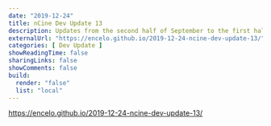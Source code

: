 ```yaml
---
date: "2019-12-24"
title: nCine Dev Update 13
description: Updates from the second half of September to the first half of December 2019
externalUrl: "https://encelo.github.io/2019-12-24-ncine-dev-update-13/"
categories: [ Dev Update ]
showReadingTime: false
sharingLinks: false
showComments: false
build:
  render: "false"
  list: "local"
---
```


<https://encelo.github.io/2019-12-24-ncine-dev-update-13/>
